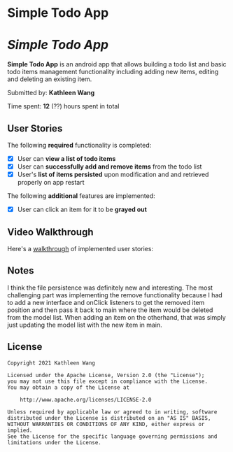 # Simple Todo App

# *Simple Todo App*

**Simple Todo App** is an android app that allows building a todo list and basic todo items management functionality including adding new items, editing and deleting an existing item.

Submitted by: **Kathleen Wang**

Time spent: **12** (??) hours spent in total

## User Stories

The following **required** functionality is completed:

* [x] User can **view a list of todo items**
* [x] User can **successfully add and remove items** from the todo list
* [x] User's **list of items persisted** upon modification and and retrieved properly on app restart

The following **additional** features are implemented:

* [x] User can click an item for it to be **grayed out**

## Video Walkthrough

Here's a [walkthrough](https://media.discordapp.net/attachments/701277128951595032/807839763473236028/screen-capture.gif) of implemented user stories:

## Notes

I think the file persistence was definitely new and interesting. The most challenging part was implementing the remove functionality because I had to add a new interface and onClick listeners to get the removed item position and then pass it back to main where the item would be deleted from the model list. When adding an item on the otherhand, that was simply just updating the model list with the new item in main. 

## License

    Copyright 2021 Kathleen Wang

    Licensed under the Apache License, Version 2.0 (the "License");
    you may not use this file except in compliance with the License.
    You may obtain a copy of the License at

        http://www.apache.org/licenses/LICENSE-2.0

    Unless required by applicable law or agreed to in writing, software
    distributed under the License is distributed on an "AS IS" BASIS,
    WITHOUT WARRANTIES OR CONDITIONS OF ANY KIND, either express or implied.
    See the License for the specific language governing permissions and
    limitations under the License.
